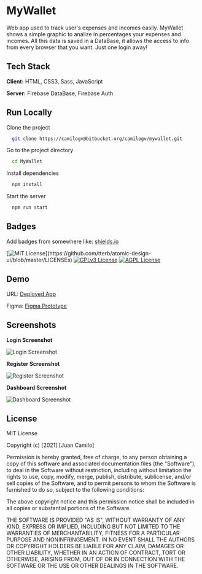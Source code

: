 # MyWallet

Web app used to track user's expenses and incomes easily. MyWallet shows a simple graphic to analize in percentages your expenses and incomes. All this data is saved in a DataBase, it allows the access to info from every browser that you want. Just one login away!

## Tech Stack

**Client:** HTML, CSS3, Sass, JavaScript

**Server:** Firebase DataBase, Firebase Auth

## Run Locally

Clone the project

```bash
  git clone https://camilogv@bitbucket.org/camilogv/mywallet.git
```

Go to the project directory

```bash
  cd MyWallet
```

Install dependencies

```bash
  npm install
```

Start the server

```bash
  npm run start
```

## Badges

Add badges from somewhere like: [shields.io](https://shields.io/)

[![MIT License](https://img.shields.io/apm/l/atomic-design-ui.svg?)](https://github.com/tterb/atomic-design-ui/blob/master/LICENSEs)
[![GPLv3 License](https://img.shields.io/badge/License-GPL%20v3-yellow.svg)](https://opensource.org/licenses/)
[![AGPL License](https://img.shields.io/badge/license-AGPL-blue.svg)](http://www.gnu.org/licenses/agpl-3.0)

## Demo

URL: [Deployed App](https://happy-yonath-a592cd.netlify.app/)

Figma: [Figma Prototype](https://www.figma.com/proto/cSVAZorif9IUIDWR0TJ4iA/Untitled?node-id=1%3A2&scaling=scale-down&page-id=0%3A1)

## Screenshots

**Login Screenshot**

![Login Screenshot](https://res.cloudinary.com/dqxmukogz/image/upload/v1621047732/login_oehla4.jpg)

**Register Screenshot**

![Register Screenshot](https://res.cloudinary.com/dqxmukogz/image/upload/v1621048096/register_fniovi.jpg)

**Dashboard Screenshot**

![Dashboard Screenshot](https://res.cloudinary.com/dqxmukogz/image/upload/v1621047965/dash_uccwd2.jpg)

## License

MIT License

Copyright (c) [2021] [Juan Camilo]

Permission is hereby granted, free of charge, to any person obtaining a copy
of this software and associated documentation files (the "Software"), to deal
in the Software without restriction, including without limitation the rights
to use, copy, modify, merge, publish, distribute, sublicense, and/or sell
copies of the Software, and to permit persons to whom the Software is
furnished to do so, subject to the following conditions:

The above copyright notice and this permission notice shall be included in all
copies or substantial portions of the Software.

THE SOFTWARE IS PROVIDED "AS IS", WITHOUT WARRANTY OF ANY KIND, EXPRESS OR
IMPLIED, INCLUDING BUT NOT LIMITED TO THE WARRANTIES OF MERCHANTABILITY,
FITNESS FOR A PARTICULAR PURPOSE AND NONINFRINGEMENT. IN NO EVENT SHALL THE
AUTHORS OR COPYRIGHT HOLDERS BE LIABLE FOR ANY CLAIM, DAMAGES OR OTHER
LIABILITY, WHETHER IN AN ACTION OF CONTRACT, TORT OR OTHERWISE, ARISING FROM,
OUT OF OR IN CONNECTION WITH THE SOFTWARE OR THE USE OR OTHER DEALINGS IN THE
SOFTWARE.

